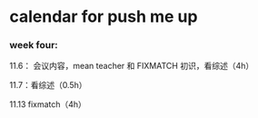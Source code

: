 # calendar for push me up

### week four:

11.6： 会议内容，mean teacher 和 FIXMATCH 初识，看综述（4h）

11.7：看综述（0.5h）

11.13 fixmatch（4h）
